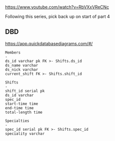 https://www.youtube.com/watch?v=RbVXxVReCNc

Following this series, pick back up on start of part 4


## DBD
https://app.quickdatabasediagrams.com/#/


```
Members
-
ds_id varchar pk FK >- Shifts.ds_id
ds_name varchar
ds_nick varchar
current_shift FK >- Shifts.shift_id

Shifts
-
shift_id serial pk
ds_id varchar
spec_id
start-time time
end-time time
total-length time

Specialties
-
spec_id serial pk FK >- Shifts.spec_id
speciality varchar
```
